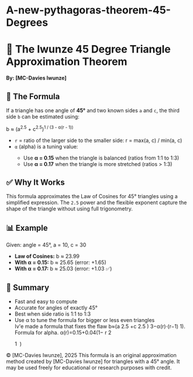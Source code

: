 # A-new-pythagoras-theorem-45-Degrees

  <h1>🔺 The Iwunze 45 Degree Triangle Approximation Theorem </h1>
  <p><strong>By: [MC-Davies Iwunze]</strong></p>

  <h2>📐 The Formula</h2>
  <p>If a triangle has one angle of <strong>45&deg;</strong> and two known sides <code>a</code> and <code>c</code>, the third side <code>b</code> can be estimated using:</p>
  <div class="formula">
    b ≈ (a<sup>2.5</sup> + c<sup>2.5</sup>)<sup>1 / (3 - α(r - 1))</sup>
  </div>
  <ul>
    <li><code>r</code> = ratio of the larger side to the smaller side: r = max(a, c) / min(a, c)</li>
    <li><code>α</code> (alpha) is a tuning value:</li>
    <ul>
      <li>Use <strong>α = 0.15</strong> when the triangle is balanced (ratios from 1:1 to 1:3)</li>
      <li>Use <strong>α = 0.17</strong> when the triangle is more stretched (ratios > 1:3)</li>
    </ul>
  </ul>

  <h2>✅ Why It Works</h2>
  <p>This formula approximates the Law of Cosines for 45&deg; triangles using a simplified expression. The <code>2.5</code> power and the flexible exponent capture the shape of the triangle without using full trigonometry.</p>

  <h2>📊 Example</h2>
  <p>Given: angle = 45&deg;, a = 10, c = 30</p>
  <ul>
    <li><strong>Law of Cosines:</strong> b ≈ 23.99</li>
    <li><strong>With α = 0.15:</strong> b ≈ 25.65 (error: +1.65)</li>
    <li><strong>With α = 0.17:</strong> b ≈ 25.03 (error: +1.03 ✅)</li>
  </ul>

  <h2>🚀 Summary</h2>
  <ul>
    <li>Fast and easy to compute</li>
    <li>Accurate for angles of exactly 45&deg;</li>
    <li>Best when side ratio is 1:1 to 1:3</li>
    <li>Use α to tune the formula for bigger or less even triangles</li>
  Iv'e made a formula that fixes the flaw b≈(a 
2.5
 +c 
2.5
 ) 
3−α(r)⋅(r−1)
1)
​
. Formula for alpha. α(r)=0.15+0.04(1− 
r 
2
 
1
​
 )
 
  </ul>
© [MC-Davies Iwunze], 2025
This formula is an original approximation method created by [MC-Davies Iwunze] for triangles with a 45° angle. It may be used freely for educational or research purposes with credit.
  <p><em></em></p>
</body>
</html>
